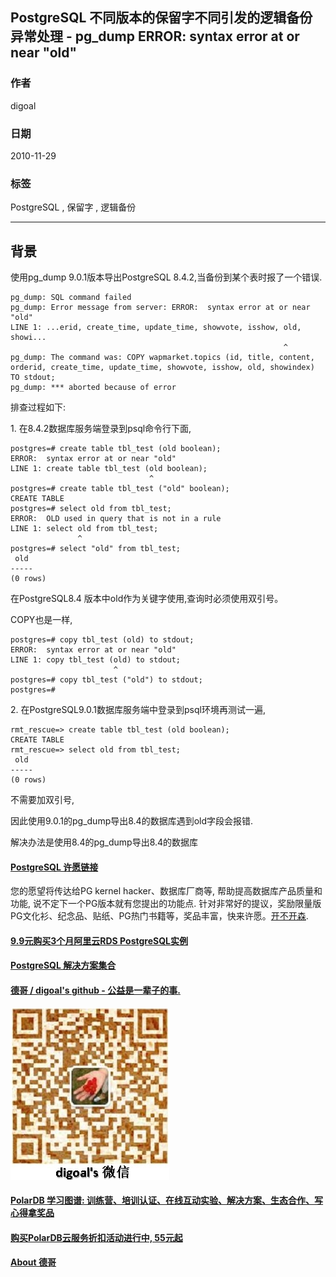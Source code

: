 ## PostgreSQL 不同版本的保留字不同引发的逻辑备份异常处理 - pg_dump ERROR: syntax error at or near "old"  
                                                                                                              
### 作者                                                                                                                                                           
digoal                                                                                                         
                                                                                                                
### 日期                                                                                                           
2010-11-29                                                                                                          
                                                                                                            
### 标签                                                                                                         
PostgreSQL , 保留字 , 逻辑备份                      
                                                                                                              
----                                                                                                        
                                                                                                                 
## 背景                      
使用pg_dump 9.0.1版本导出PostgreSQL 8.4.2,当备份到某个表时报了一个错误.  
  
```  
pg_dump: SQL command failed  
pg_dump: Error message from server: ERROR:  syntax error at or near "old"  
LINE 1: ...erid, create_time, update_time, showvote, isshow, old, showi...  
                                                             ^  
pg_dump: The command was: COPY wapmarket.topics (id, title, content, orderid, create_time, update_time, showvote, isshow, old, showindex) TO stdout;  
pg_dump: *** aborted because of error  
```  
  
排查过程如下:  
  
1\. 在8.4.2数据库服务端登录到psql命令行下面,  
  
```  
postgres=# create table tbl_test (old boolean);  
ERROR:  syntax error at or near "old"  
LINE 1: create table tbl_test (old boolean);  
                               ^  
postgres=# create table tbl_test ("old" boolean);  
CREATE TABLE  
postgres=# select old from tbl_test;  
ERROR:  OLD used in query that is not in a rule  
LINE 1: select old from tbl_test;  
               ^  
postgres=# select "old" from tbl_test;  
 old   
-----  
(0 rows)  
```  
  
在PostgreSQL8.4 版本中old作为关键字使用,查询时必须使用双引号。  
  
COPY也是一样,  
  
```  
postgres=# copy tbl_test (old) to stdout;  
ERROR:  syntax error at or near "old"  
LINE 1: copy tbl_test (old) to stdout;  
                       ^  
postgres=# copy tbl_test ("old") to stdout;  
postgres=#   
```  
  
2\. 在PostgreSQL9.0.1数据库服务端中登录到psql环境再测试一遍,  
  
```  
rmt_rescue=> create table tbl_test (old boolean);  
CREATE TABLE  
rmt_rescue=> select old from tbl_test;  
 old   
-----  
(0 rows)  
```  
  
不需要加双引号,  
  
因此使用9.0.1的pg_dump导出8.4的数据库遇到old字段会报错.  
  
解决办法是使用8.4的pg_dump导出8.4的数据库  
  
  
  
  
  
  
  
  
  
  
  
  
  
  
  
  
  
  
  
  
  
  
  
  
  
  
  
  
  
  
  
  
  
  
  
  
  
  
  
  
  
  
  
  
  
  
  
  
  
  
  
  
  
  
  
  
  
  
  
  
  
  
  
  
  
  
  
  
  
  
  
  
  
#### [PostgreSQL 许愿链接](https://github.com/digoal/blog/issues/76 "269ac3d1c492e938c0191101c7238216")
您的愿望将传达给PG kernel hacker、数据库厂商等, 帮助提高数据库产品质量和功能, 说不定下一个PG版本就有您提出的功能点. 针对非常好的提议，奖励限量版PG文化衫、纪念品、贴纸、PG热门书籍等，奖品丰富，快来许愿。[开不开森](https://github.com/digoal/blog/issues/76 "269ac3d1c492e938c0191101c7238216").  
  
  
#### [9.9元购买3个月阿里云RDS PostgreSQL实例](https://www.aliyun.com/database/postgresqlactivity "57258f76c37864c6e6d23383d05714ea")
  
  
#### [PostgreSQL 解决方案集合](https://yq.aliyun.com/topic/118 "40cff096e9ed7122c512b35d8561d9c8")
  
  
#### [德哥 / digoal's github - 公益是一辈子的事.](https://github.com/digoal/blog/blob/master/README.md "22709685feb7cab07d30f30387f0a9ae")
  
  
![digoal's wechat](../pic/digoal_weixin.jpg "f7ad92eeba24523fd47a6e1a0e691b59")
  
  
#### [PolarDB 学习图谱: 训练营、培训认证、在线互动实验、解决方案、生态合作、写心得拿奖品](https://www.aliyun.com/database/openpolardb/activity "8642f60e04ed0c814bf9cb9677976bd4")
  
  
#### [购买PolarDB云服务折扣活动进行中, 55元起](https://www.aliyun.com/activity/new/polardb-yunparter?userCode=bsb3t4al "e0495c413bedacabb75ff1e880be465a")
  
  
#### [About 德哥](https://github.com/digoal/blog/blob/master/me/readme.md "a37735981e7704886ffd590565582dd0")
  
